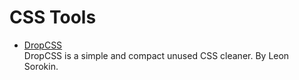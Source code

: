 # CSS Tools  

- [DropCSS](https://github.com/leeoniya/dropcss)  
  DropCSS is a simple and compact unused CSS cleaner. By Leon Sorokin.  
